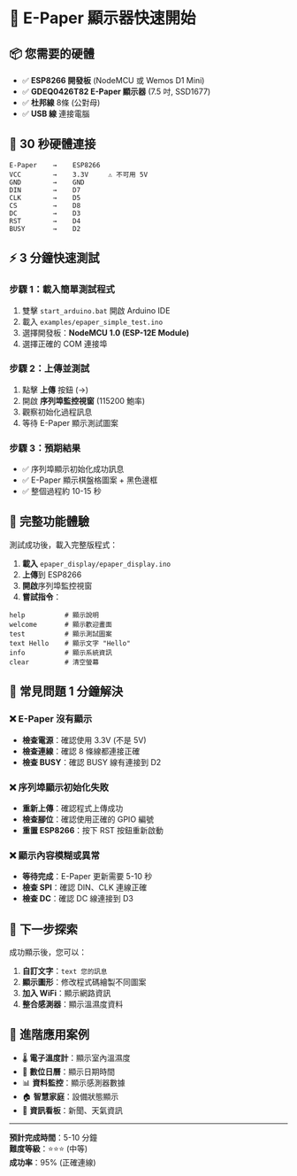 # 🚀 E-Paper 顯示器快速開始

## 📦 您需要的硬體

- ✅ **ESP8266 開發板** (NodeMCU 或 Wemos D1 Mini)
- ✅ **GDEQ0426T82 E-Paper 顯示器** (7.5 吋, SSD1677)
- ✅ **杜邦線** 8條 (公對母)
- ✅ **USB 線** 連接電腦

## 🔌 30 秒硬體連接

```
E-Paper    →    ESP8266
VCC        →    3.3V     ⚠️ 不可用 5V
GND        →    GND
DIN        →    D7
CLK        →    D5
CS         →    D8
DC         →    D3
RST        →    D4
BUSY       →    D2
```

## ⚡ 3 分鐘快速測試

### 步驟 1：載入簡單測試程式
1. 雙擊 `start_arduino.bat` 開啟 Arduino IDE
2. 載入 `examples/epaper_simple_test.ino`
3. 選擇開發板：**NodeMCU 1.0 (ESP-12E Module)**
4. 選擇正確的 COM 連接埠

### 步驟 2：上傳並測試
1. 點擊 **上傳** 按鈕 (→)
2. 開啟 **序列埠監控視窗** (115200 鮑率)
3. 觀察初始化過程訊息
4. 等待 E-Paper 顯示測試圖案

### 步驟 3：預期結果
- ✅ 序列埠顯示初始化成功訊息
- ✅ E-Paper 顯示棋盤格圖案 + 黑色邊框
- ✅ 整個過程約 10-15 秒

## 🎯 完整功能體驗

測試成功後，載入完整版程式：

1. **載入** `epaper_display/epaper_display.ino`
2. **上傳**到 ESP8266
3. **開啟**序列埠監控視窗
4. **嘗試指令**：

```
help          # 顯示說明
welcome       # 顯示歡迎畫面  
test          # 顯示測試圖案
text Hello    # 顯示文字 "Hello"
info          # 顯示系統資訊
clear         # 清空螢幕
```

## 🔧 常見問題 1 分鐘解決

### ❌ E-Paper 沒有顯示
- **檢查電源**：確認使用 3.3V (不是 5V)
- **檢查連線**：確認 8 條線都連接正確
- **檢查 BUSY**：確認 BUSY 線有連接到 D2

### ❌ 序列埠顯示初始化失敗
- **重新上傳**：確認程式上傳成功
- **檢查腳位**：確認使用正確的 GPIO 編號
- **重置 ESP8266**：按下 RST 按鈕重新啟動

### ❌ 顯示內容模糊或異常
- **等待完成**：E-Paper 更新需要 5-10 秒
- **檢查 SPI**：確認 DIN、CLK 連線正確
- **檢查 DC**：確認 DC 線連接到 D3

## 🎨 下一步探索

成功顯示後，您可以：

1. **自訂文字**：`text 您的訊息`
2. **顯示圖形**：修改程式碼繪製不同圖案
3. **加入 WiFi**：顯示網路資訊
4. **整合感測器**：顯示溫濕度資料

## 📱 進階應用案例

- 🌡️ **電子溫度計**：顯示室內溫濕度
- 📅 **數位日曆**：顯示日期時間
- 📊 **資料監控**：顯示感測器數據
- 🏠 **智慧家庭**：設備狀態顯示
- 📰 **資訊看板**：新聞、天氣資訊

---

**預計完成時間**：5-10 分鐘  
**難度等級**：⭐⭐⭐ (中等)  
**成功率**：95% (正確連線)
